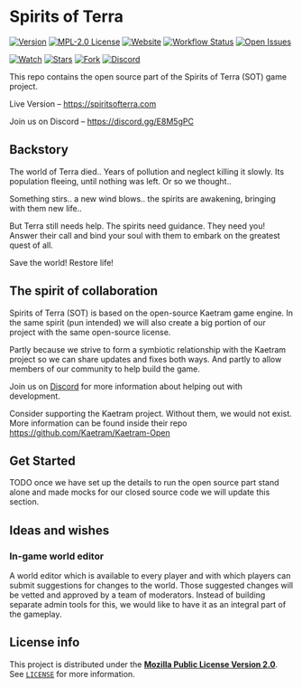 # Spirits of Terra

[![Version](https://img.shields.io/github/package-json/v/FVANtom/SpiritsOfTerra-Open)](https://github.com/FVANtom/SpiritsOfTerra-Open/releases/latest 'Version')
[![MPL-2.0 License](https://img.shields.io/github/license/FVANtom/SpiritsOfTerra-Open)][license]
[![Website](https://img.shields.io/website?url=https%3A%2F%2Fkaetram.com&style=flat)](https://kaetram.com 'Website')
[![Workflow Status](https://img.shields.io/github/workflow/status/FVANtom/SpiritsOfTerra-Open/Kaetram-Open%20CI)](https://github.com/FVANtom/SpiritsOfTerra-Open/actions 'Workflow Status')
[![Open Issues](https://img.shields.io/github/issues/FVANtom/SpiritsOfTerra-Open)][issues]

[![Watch](https://img.shields.io/github/watchers/FVANtom/SpiritsOfTerra-Open?style=social&icon=github)](https://github.com/FVANtom/SpiritsOfTerra-Open/subscription 'Watch')
[![Stars](https://img.shields.io/github/stars/FVANtom/SpiritsOfTerra-Open?style=social&icon=github)](https://github.com/FVANtom/SpiritsOfTerra-Open/stargazers 'Stars')
[![Fork](https://img.shields.io/github/forks/FVANtom/SpiritsOfTerra-Open?style=social&icon=github)](https://github.com/FVANtom/SpiritsOfTerra-Open/fork 'Fork')
[![Discord](https://img.shields.io/discord/630113679454765056?logo=discord&color=7289da&style=flat)][discord]

This repo contains the open source part of the Spirits of Terra (SOT) game project.

Live Version &ndash; <https://spiritsofterra.com>

Join us on Discord &ndash; <https://discord.gg/E8M5gPC>

## Backstory

The world of Terra died.. Years of pollution and neglect killing it slowly. Its population fleeing, until nothing was left. Or so we thought..

Something stirs.. a new wind blows.. the spirits are awakening, bringing with them new life..

But Terra still needs help. The spirits need guidance. They need you!
Answer their call and bind your soul with them to embark on the greatest quest of all.

Save the world! Restore life!

## The spirit of collaboration

Spirits of Terra (SOT) is based on the open-source Kaetram game engine.
In the same spirit (pun intended) we will also create a big portion of our project with the same open-source license.

Partly because we strive to form a symbiotic relationship with the Kaetram project so we can share updates and fixes both ways.
And partly to allow members of our community to help build the game.

Join us on [Discord](https://discord.gg/E8M5gPC) for more information about helping out with development.

Consider supporting the Kaetram project. Without them, we would not exist. More information can be found inside their repo https://github.com/Kaetram/Kaetram-Open

## Get Started

TODO once we have set up the details to run the open source part stand alone and made mocks for our closed source code we will update this section.

## Ideas and wishes

### In-game world editor

A world editor which is available to every player and with which players can submit suggestions for changes to the world. Those suggested changes will be vetted and approved by a team of moderators.
Instead of building separate admin tools for this, we would like to have it as an integral part of the gameplay.

## License info

This project is distributed under the
**[Mozilla Public License Version 2.0](https://choosealicense.com/licenses/mpl-2.0/)**. See
[`LICENSE`][license] for more information.

[license]: LICENSE 'Project License'
[issues]: https://github.com/FVANtom/Kaetram-Open/issues 'Open Issues'
[discord]: https://discord.gg/E8M5gPC 'Join Discord of TerraNovita'
[discord]: https://discord.gg/MmbGAaw 'Join Discord of Kaetram'
